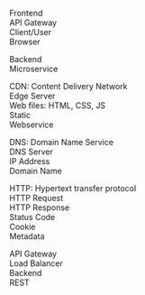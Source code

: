 Frontend  
API Gateway  
Client/User  
Browser  

Backend  
Microservice  

CDN: Content Delivery Network  
Edge Server  
Web files: HTML, CSS, JS  
Static  
Webservice  

DNS: Domain Name Service  
DNS Server  
IP Address  
Domain Name  

HTTP: Hypertext transfer protocol  
HTTP Request  
HTTP Response  
Status Code  
Cookie  
Metadata  

API Gateway  
Load Balancer  
Backend  
REST  

